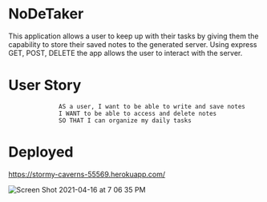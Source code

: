 # NoDeTaker

This application allows a user to keep up with their tasks by giving them the capability to store their saved notes to the generated server. Using express GET, POST, DELETE the app allows the user to interact with the server.

# User Story

                  AS a user, I want to be able to write and save notes
                  I WANT to be able to access and delete notes
                  SO THAT I can organize my daily tasks 

# Deployed
https://stormy-caverns-55569.herokuapp.com/

![Screen Shot 2021-04-16 at 7 06 35 PM](https://user-images.githubusercontent.com/79895233/115091919-e7968480-9ee6-11eb-9115-c22590a96cbb.png)
